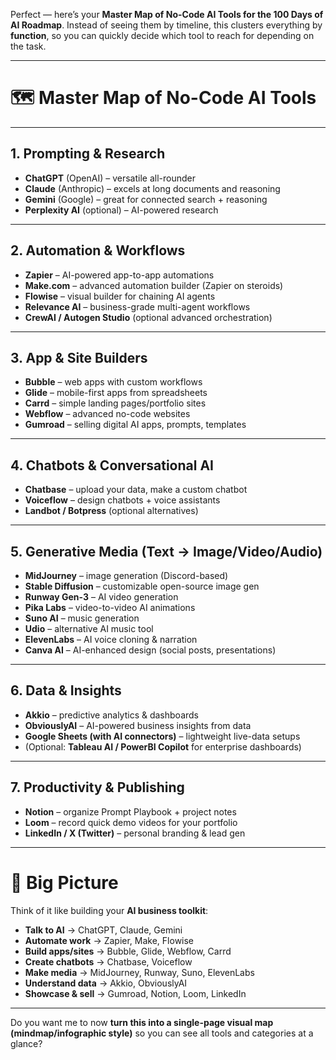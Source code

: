 Perfect — here’s your **Master Map of No-Code AI Tools for the 100 Days of AI Roadmap**. Instead of seeing them by timeline, this clusters everything by **function**, so you can quickly decide which tool to reach for depending on the task.

---

# 🗺 Master Map of No-Code AI Tools

---

## **1. Prompting & Research**

* **ChatGPT** (OpenAI) – versatile all-rounder
* **Claude** (Anthropic) – excels at long documents and reasoning
* **Gemini** (Google) – great for connected search + reasoning
* **Perplexity AI** (optional) – AI-powered research

---

## **2. Automation & Workflows**

* **Zapier** – AI-powered app-to-app automations
* **Make.com** – advanced automation builder (Zapier on steroids)
* **Flowise** – visual builder for chaining AI agents
* **Relevance AI** – business-grade multi-agent workflows
* **CrewAI / Autogen Studio** (optional advanced orchestration)

---

## **3. App & Site Builders**

* **Bubble** – web apps with custom workflows
* **Glide** – mobile-first apps from spreadsheets
* **Carrd** – simple landing pages/portfolio sites
* **Webflow** – advanced no-code websites
* **Gumroad** – selling digital AI apps, prompts, templates

---

## **4. Chatbots & Conversational AI**

* **Chatbase** – upload your data, make a custom chatbot
* **Voiceflow** – design chatbots + voice assistants
* **Landbot / Botpress** (optional alternatives)

---

## **5. Generative Media (Text → Image/Video/Audio)**

* **MidJourney** – image generation (Discord-based)
* **Stable Diffusion** – customizable open-source image gen
* **Runway Gen-3** – AI video generation
* **Pika Labs** – video-to-video AI animations
* **Suno AI** – music generation
* **Udio** – alternative AI music tool
* **ElevenLabs** – AI voice cloning & narration
* **Canva AI** – AI-enhanced design (social posts, presentations)

---

## **6. Data & Insights**

* **Akkio** – predictive analytics & dashboards
* **ObviouslyAI** – AI-powered business insights from data
* **Google Sheets (with AI connectors)** – lightweight live-data setups
* (Optional: **Tableau AI / PowerBI Copilot** for enterprise dashboards)

---

## **7. Productivity & Publishing**

* **Notion** – organize Prompt Playbook + project notes
* **Loom** – record quick demo videos for your portfolio
* **LinkedIn / X (Twitter)** – personal branding & lead gen

---

# 🎯 Big Picture

Think of it like building your **AI business toolkit**:

* **Talk to AI** → ChatGPT, Claude, Gemini
* **Automate work** → Zapier, Make, Flowise
* **Build apps/sites** → Bubble, Glide, Webflow, Carrd
* **Create chatbots** → Chatbase, Voiceflow
* **Make media** → MidJourney, Runway, Suno, ElevenLabs
* **Understand data** → Akkio, ObviouslyAI
* **Showcase & sell** → Gumroad, Notion, Loom, LinkedIn

---

Do you want me to now **turn this into a single-page visual map (mindmap/infographic style)** so you can see all tools and categories at a glance?
